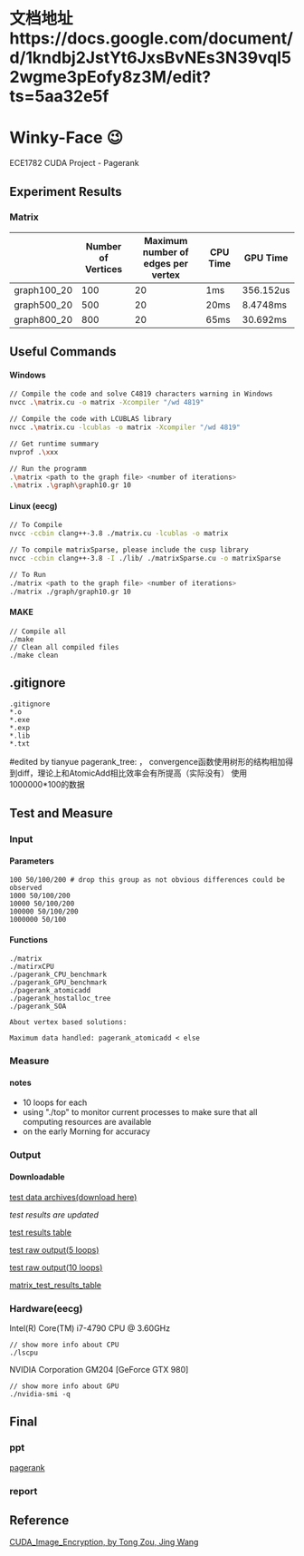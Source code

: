 # 文档地址https://docs.google.com/document/d/1kndbj2JstYt6JxsBvNEs3N39vql52wgme3pEofy8z3M/edit?ts=5aa32e5f

# Winky-Face :wink:
ECE1782 CUDA Project - Pagerank



## Experiment Results

### Matrix

|             | Number of Vertices | Maximum number of edges per vertex | CPU Time | GPU Time  |
| ----------- | ------------------ | ---------------------------------- | -------- | --------- |
| graph100_20 | 100                | 20                                 | 1ms      | 356.152us |
| graph500_20 | 500                | 20                                 | 20ms     | 8.4748ms  |
| graph800_20 | 800                | 20                                 | 65ms     | 30.692ms  |



## Useful Commands

#### Windows

```bash
// Compile the code and solve C4819 characters warning in Windows
nvcc .\matrix.cu -o matrix -Xcompiler "/wd 4819"

// Compile the code with LCUBLAS library
nvcc .\matrix.cu -lcublas -o matrix -Xcompiler "/wd 4819"

// Get runtime summary
nvprof .\xxx

// Run the programm
.\matrix <path to the graph file> <number of iterations>
.\matrix .\graph\graph10.gr 10

```

#### Linux (eecg)
```bash
// To Compile
nvcc -ccbin clang++-3.8 ./matrix.cu -lcublas -o matrix

// To compile matrixSparse, please include the cusp library
nvcc -ccbin clang++-3.8 -I ./lib/ ./matrixSparse.cu -o matrixSparse

// To Run
./matrix <path to the graph file> <number of iterations>
./matrix ./graph/graph10.gr 10
```
#### MAKE
```
// Compile all
./make
// Clean all compiled files
./make clean
```

## .gitignore

```
.gitignore
*.o
*.exe
*.exp
*.lib
*.txt
```
#edited by tianyue
pagerank_tree: ， convergence函数使用树形的结构相加得到diff，理论上和AtomicAdd相比效率会有所提高（实际没有）
使用1000000*100的数据

## Test and Measure
### Input
#### Parameters
```
100 50/100/200 # drop this group as not obvious differences could be observed
1000 50/100/200
10000 50/100/200
100000 50/100/200
1000000 50/100
```
#### Functions
```
./matrix
./matirxCPU
./pagerank_CPU_benchmark
./pagerank_GPU_benchmark
./pagerank_atomicadd
./pagerank_hostalloc_tree
./pagerank_SOA             

About vertex based solutions:

Maximum data handled: pagerank_atomicadd < else
```
### Measure
#### notes
- 10 loops for each
- using "./top" to monitor current processes to make sure that all computing resources are available
- on the early Morning for accuracy
### Output
#### Downloadable
[test data archives(download here)](https://drive.google.com/drive/folders/1wK5NBYzm4pglYipjxyf7UYYFuBKYtxDy?usp=sharing)

*test results are updated*

[test results table](https://drive.google.com/file/d/12eNUXRoAMZVVQoU1iMkegG34BuiK5BQB/view?usp=sharing)

[test raw output(5 loops)](https://drive.google.com/open?id=1lkRBsVK3iXGaffRLih5S6GCZkLNf7u1i)

[test raw output(10 loops)](https://drive.google.com/drive/folders/1tBszowtItmUJvA8qKewTPLiHW8E-ZQVU?usp=sharing)

[matrix_test_results_table](https://docs.google.com/spreadsheets/d/1jsGo_Q_5oBVMeJ-dCmkEsnPyBsyqFZTZfi-oxXjkQ1k/edit?usp=sharing)

### Hardware(eecg)
Intel(R) Core(TM) i7-4790 CPU @ 3.60GHz
```
// show more info about CPU
./lscpu
```
NVIDIA Corporation GM204 [GeForce GTX 980]
```
// show more info about GPU
./nvidia-smi -q
```

## Final
### ppt
[pagerank](https://docs.google.com/presentation/d/1DNdbA-ElAMaXhMcv2pCWXuujh0ByWkPNHcJpvMKqrg8/edit#slide=id.g362d662672_0_25)
### report
## Reference
[CUDA_Image_Encryption, by Tong Zou, Jing Wang](https://github.com/DracoZT/CUDA_Image_Encryption)
